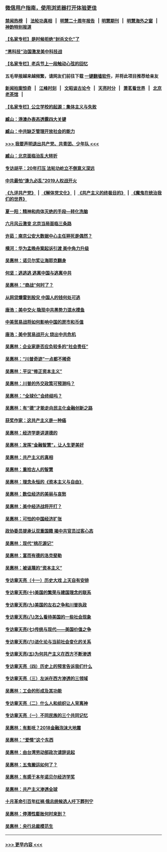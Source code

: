 ### [微信用户指南，使用浏览器打开体验更佳](https://github.com/gfw-breaker/banned-news1/blob/master/indexes/wechat-guide.md?t=0)
#### [禁闻热榜](热点新闻.md?t=0)  &nbsp;&nbsp;|&nbsp;&nbsp; [法轮功真相](https://github.com/gfw-breaker/truth/blob/master/README.md?t=0) &nbsp;&nbsp;|&nbsp;&nbsp; [明慧二十周年报告](https://github.com/gfw-breaker/mh-reports/blob/master/README.md?t=0) &nbsp;&nbsp;|&nbsp;&nbsp;[明慧期刊](https://github.com/gfw-breaker/mh-qikan) &nbsp;&nbsp;|&nbsp;&nbsp; [明慧海外之窗](https://github.com/gfw-breaker/mh-news/blob/master/README.md?t=0) &nbsp;&nbsp;|&nbsp;&nbsp; [神韵特别报道](https://github.com/gfw-breaker/mh-news/blob/master/shenyun.md?t=0)
#### [【名家专栏】是时候拒绝“封杀文化”了](../pages/nsc423/n11814093.md?t=02121233) 
#### [“黑科技”治国激发美中科技战](../pages/nsc423/n11638056.md?t=02121233) 
#### [【名家专栏】老兵节上一段触动心弦的回忆](../pages/nsc423/n11646016.md?t=02121233) 
#### 五毛举报越来越频繁，请网友们前往下载 [一键翻墙软件](https://github.com/gfw-breaker/ssr-accounts)，并将此项目推荐给亲友
#### [新闻拍案惊奇](https://github.com/gfw-breaker/banned-news1/blob/master/pages/link4.md) &nbsp;&nbsp;|&nbsp;&nbsp; [江峰时刻](https://github.com/gfw-breaker/banned-news1/blob/master/pages/link4.md) &nbsp;&nbsp;|&nbsp;&nbsp; [文昭谈古论今](https://github.com/gfw-breaker/banned-news1/blob/master/pages/link4.md) &nbsp;&nbsp;|&nbsp;&nbsp; [天亮时分](https://github.com/gfw-breaker/banned-news1/blob/master/pages/link4.md) &nbsp;&nbsp;|&nbsp;&nbsp; [萧茗看世界](https://github.com/gfw-breaker/banned-news1/blob/master/pages/link4.md) &nbsp;&nbsp;|&nbsp;&nbsp; [北京老茶馆](https://github.com/gfw-breaker/banned-news1/blob/master/pages/link4.md) &nbsp;&nbsp;|&nbsp;&nbsp; 
#### [【名家专栏】公立学校的起源：集体主义与失败](../pages/nsc423/n11601833.md?t=02121233) 
#### [臧山：港澳办表态透露四大关键](../pages/nsc423/n11421628.md?t=02121233) 
#### [臧山：中共缺乏管理开放社会的能力](../pages/nsc423/n11407457.md?t=02121233) 
#### [>>> 我要声明退出共产党、共青团、少年队 <<<](https://github.com/begood0513/goodnews/blob/master/quit/letter.md) 
#### [臧山：北京面临治乱大转折](../pages/nsc423/n11406895.md?t=02121233) 
#### [专访胡平：20年打压 法轮功屹立不倒意义深远](../pages/nsc423/n11398800.md?t=02121233) 
#### [中共最怕“逢九必乱”2019人权战开火](../pages/nsc423/n11385248.md?t=02121233) 
#### [《九评共产党》](https://github.com/begood0513/9ping.md/blob/master/README.md) &nbsp;|&nbsp; [《解体党文化》](../../../../jtdwh.md/blob/master/README.md)  &nbsp;|&nbsp; [《共产主义的终极目的》](../../../../gczydzjmd.md/blob/master/README.md) &nbsp;|&nbsp; [《魔鬼在统治我们的世界》](../../../../mgztzwmdsj.md/blob/master/README.md) 
#### [夏一阳：精神和肉体灭绝的手段—转化洗脑](../pages/nsc423/n11368250.md?t=02121233) 
#### [六月风云激变 北京当局面临三条路](../pages/nsc423/n11313668.md?t=02121233) 
#### [许茹：南京公安大数据中心主任猝死是偶然？](../pages/nsc423/n11064744.md?t=02121233) 
#### [横河：华为孟晚舟案起诉引渡 美中角力升级](../pages/nsc423/n11027230.md?t=02121233) 
#### [吴惠林：诺贝尔奖让海耶克翻身](../pages/nsc423/n10890049.md?t=02121233) 
#### [何坚：逃逃逃 逃离中国与逃离中共](../pages/nsc423/n10592891.md?t=02121233) 
#### [吴惠林：“商战”何时了？](../pages/nsc423/n10573558.md?t=02121233) 
#### [从网贷爆雷到股灾 中国人的钱何处可逃](../pages/nsc423/n10572800.md?t=02121233) 
#### [唐浩：美中交火 隐现中共黑势力混水摸鱼](../pages/nsc423/n10544040.md?t=02121233) 
#### [中美贸易战将如何影响中国的房市和币值](../pages/nsc423/n10543697.md?t=02121233) 
#### [唐浩：美中贸易战开火 烧出中共危机](../pages/nsc423/n10540126.md?t=02121233) 
#### [吴惠林：企业家是否应负较多的“社会责任”](../pages/nsc423/n10535022.md?t=02121233) 
#### [吴惠林：“川普奇迹”一点都不稀奇](../pages/nsc423/n10512808.md?t=02121233) 
#### [吴惠林：平议“修正资本主义”](../pages/nsc423/n10495724.md?t=02121233) 
#### [吴惠林：川普的外交政策可预测吗？](../pages/nsc423/n10462387.md?t=02121233) 
#### [吴惠林：“全球化”会终结吗？](../pages/nsc423/n10452838.md?t=02121233) 
#### [吴惠林：有“德”才能走向民主化金融创新之路](../pages/nsc423/n10432292.md?t=02121233) 
#### [获奖作家：这共产主义是一种癌](../pages/nsc423/n10431541.md?t=02121233) 
#### [吴惠林：经济学是讲道德的](../pages/nsc423/n10398014.md?t=02121233) 
#### [吴惠林：发挥“金融智慧”，让人生更美好](../pages/nsc423/n10375019.md?t=02121233) 
#### [吴惠林：共产主义的真相](../pages/nsc423/n10351394.md?t=02121233) 
#### [吴惠林：重拾古人的智慧](../pages/nsc423/n10337691.md?t=02121233) 
#### [吴惠林：理念永恒的《资本主义与自由》](../pages/nsc423/n10316274.md?t=02121233) 
#### [吴惠林：数位经济的美丽与哀愁](../pages/nsc423/n10292946.md?t=02121233) 
#### [吴惠林：美中经济战将开打？](../pages/nsc423/n10258825.md?t=02121233) 
#### [吴惠林：可怕的中国经济扩张](../pages/nsc423/n10219147.md?t=02121233) 
#### [政协委员提承认双重国籍 揭中共官员过客心态](../pages/nsc423/n10208809.md?t=02121233) 
#### [吴惠林：现代“桃花源记”](../pages/nsc423/n10185234.md?t=02121233) 
#### [吴惠林：富而有德的洛克斐勒](../pages/nsc423/n10142264.md?t=02121233) 
#### [吴惠林：被诬蔑的“资本主义”](../pages/nsc423/n10124816.md?t=02121233) 
#### [专访章天亮（十一）历史大戏 上天自有安排](../pages/nsc423/n10094905.md?t=02121233) 
#### [专访章天亮(十)美国的繁荣与建国理念的联系](../pages/nsc423/n10094899.md?t=02121233) 
#### [专访章天亮(九)美国的左右之争和川普执政](../pages/nsc423/n10094889.md?t=02121233) 
#### [专访章天亮(八)怎么看待美国的一些社会现象](../pages/nsc423/n10094857.md?t=02121233) 
#### [专访章天亮(七)传统与现代——美国价值之争](../pages/nsc423/n10093140.md?t=02121233) 
#### [专访章天亮(六)进化论与当前社会变化的关系](../pages/nsc423/n10092036.md?t=02121233) 
#### [专访章天亮(五)为何共产主义在西方不断渗透](../pages/nsc423/n10083620.md?t=02121233) 
#### [专访章天亮（四）历史上的预言告诉我们什么](../pages/nsc423/n10083606.md?t=02121233) 
#### [专访章天亮（三）左派在西方渗透的三领域](../pages/nsc423/n10081115.md?t=02121233) 
#### [吴惠林：工会的形成及其功能](../pages/nsc423/n10080633.md?t=02121233) 
#### [专访章天亮（二）什么人和组织让人背离神](../pages/nsc423/n10076637.md?t=02121233) 
#### [专访章天亮（一）不同民族的三个共同记忆](../pages/nsc423/n10074188.md?t=02121233) 
#### [吴惠林：有影呒？2018金融泡沫大地震](../pages/nsc423/n10040534.md?t=02121233) 
#### [吴惠林：“爱情”这个东西](../pages/nsc423/n10019423.md?t=02121233) 
#### [吴惠林：由台湾劳动部政次请辞说起](../pages/nsc423/n9979679.md?t=02121233) 
#### [吴惠林：五鬼搬运如何了？](../pages/nsc423/n9925338.md?t=02121233) 
#### [吴惠林：有感于本年诺贝尔经济学奖](../pages/nsc423/n9871883.md?t=02121233) 
#### [吴惠林：共产主义渗透全球](../pages/nsc423/n9812748.md?t=02121233) 
#### [十月革命引百年红祸 俄总统候选人吁下葬列宁](../pages/nsc423/n9810182.md?t=02121233) 
#### [吴惠林：停滞性膨胀何时来到？](../pages/nsc423/n9764136.md?t=02121233) 
#### [吴惠林：央行总裁模范生](../pages/nsc423/n9728134.md?t=02121233) 

----
#### [ >>> 更早内容 <<< ](../indexes/nsc423-earlier.md)
